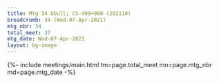 ```yaml
---
title: Mtg 34 &bull; CS-499+900 (202110)
breadcrumb: 34 (Wed-07-Apr-2021)
mtg_nbr: 34
total_meet: 37
mtg_date: Wed-07-Apr-2021
layout: bg-image
---
```


{%- include meetings/main.html
    tm=page.total_meet
    mn=page.mtg_nbr
    md=page.mtg_date
-%}
